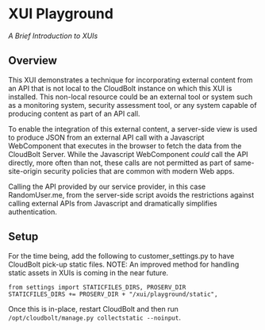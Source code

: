 # XUI Playground
_A Brief Introduction to XUIs_

## Overview
This XUI demonstrates a technique for incorporating external content from an API that is not local to the CloudBolt
instance on which this XUI is installed. This non-local resource could be an external tool or system such as a 
monitoring system, security assessment tool, or any system capable of producing content as part of an API call.

To enable the integration of this external content, a server-side view is used to produce JSON from an external API
call with a Javascript WebComponent that executes in the browser to fetch the data from the CloudBolt Server. While
the Javascript WebComponent _could_ call the API directly, more often than not, these calls are not permitted as
part of same-site-origin security policies that are common with modern Web apps.

Calling the API provided by our service provider, in this case RandomUser.me, from the server-side script avoids the
restrictions against calling external APIs from Javascript and dramatically simplifies authentication. 

## Setup
For the time being, add the following to customer_settings.py to have CloudBolt pick-up static files. NOTE: An improved
method for handling static assets in XUIs is coming in the near future.

```
from settings import STATICFILES_DIRS, PROSERV_DIR
STATICFILES_DIRS += PROSERV_DIR + "/xui/playground/static",
```

Once this is in-place, restart CloudBolt and then run `/opt/cloudbolt/manage.py collectstatic --noinput`.
